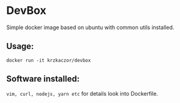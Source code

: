 # DevBox

Simple docker image based on ubuntu with common utils installed.

## Usage:

```
docker run -it krzkaczor/devbox
```

## Software installed:

`vim, curl, nodejs, yarn etc` for details look into Dockerfile.

